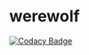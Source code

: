 # werewolf

[![Codacy Badge](https://api.codacy.com/project/badge/Grade/6f7d4ac02f354dfe9b8b4227fa55a115)](https://app.codacy.com/gh/Full-Moon-Castle/werewolf?utm_source=github.com&utm_medium=referral&utm_content=Full-Moon-Castle/werewolf&utm_campaign=Badge_Grade_Settings)